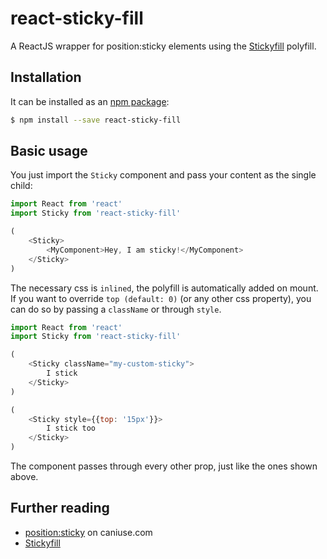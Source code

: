 # react-sticky-fill

A ReactJS wrapper for position:sticky elements using the [Stickyfill](https://github.com/wilddeer/stickyfill) polyfill.

## Installation

It can be installed as an [npm package](https://www.npmjs.org/package/react-sticky-fill):

```bash
$ npm install --save react-sticky-fill
```

## Basic usage

You just import the `Sticky` component and pass your content as the single child:

```js
import React from 'react'
import Sticky from 'react-sticky-fill'

(
	<Sticky>
		<MyComponent>Hey, I am sticky!</MyComponent>
	</Sticky>
)
```

The necessary css is `inlined`, the polyfill is automatically added on mount.
If you want to override `top (default: 0)` (or any other css property), you can do so by passing a `className` or through `style`.

```js
import React from 'react'
import Sticky from 'react-sticky-fill'

(
	<Sticky className="my-custom-sticky">
		I stick
	</Sticky>
)

(
	<Sticky style={{top: '15px'}}>
		I stick too
	</Sticky>
)
```


The component passes through every other prop, just like the ones shown above.

## Further reading

- [position:sticky](http://caniuse.com/#feat=css-sticky) on caniuse.com
- [Stickyfill](https://github.com/wilddeer/stickyfill)
